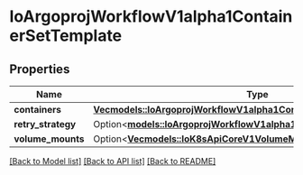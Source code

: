 # IoArgoprojWorkflowV1alpha1ContainerSetTemplate

## Properties

Name | Type | Description | Notes
------------ | ------------- | ------------- | -------------
**containers** | [**Vec<models::IoArgoprojWorkflowV1alpha1ContainerNode>**](io.argoproj.workflow.v1alpha1.ContainerNode.md) |  | 
**retry_strategy** | Option<[**models::IoArgoprojWorkflowV1alpha1ContainerSetRetryStrategy**](io.argoproj.workflow.v1alpha1.ContainerSetRetryStrategy.md)> |  | [optional]
**volume_mounts** | Option<[**Vec<models::IoK8sApiCoreV1VolumeMount>**](io.k8s.api.core.v1.VolumeMount.md)> |  | [optional]

[[Back to Model list]](../README.md#documentation-for-models) [[Back to API list]](../README.md#documentation-for-api-endpoints) [[Back to README]](../README.md)


